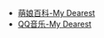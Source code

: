 - [萌娘百科-My Dearest](https://zh.moegirl.org.cn/My_Dearest(%E7%BD%AA%E6%81%B6%E7%8E%8B%E5%86%A0))
- [QQ音乐-My Dearest](https://y.qq.com/n/ryqq/songDetail/0008kih60dcHgm)
